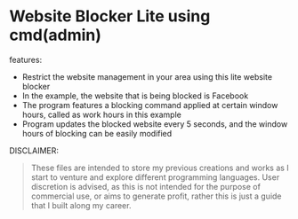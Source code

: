 # Website Blocker Lite using cmd(admin)


features:
  + Restrict the website management in your area using this lite website blocker
  + In the example, the website that is being blocked is Facebook
  + The program features a blocking command applied at certain window hours, called as work hours in this example
  + Program updates the blocked website every 5 seconds, and the window hours of blocking can be easily modified
  



DISCLAIMER:
>These files are intended to store my previous creations and works as I start to venture and explore different 
>programming languages. User discretion is advised, as this is not intended for the purpose of commercial use,
>or aims to generate profit, rather this is just a guide that I built along my career.
